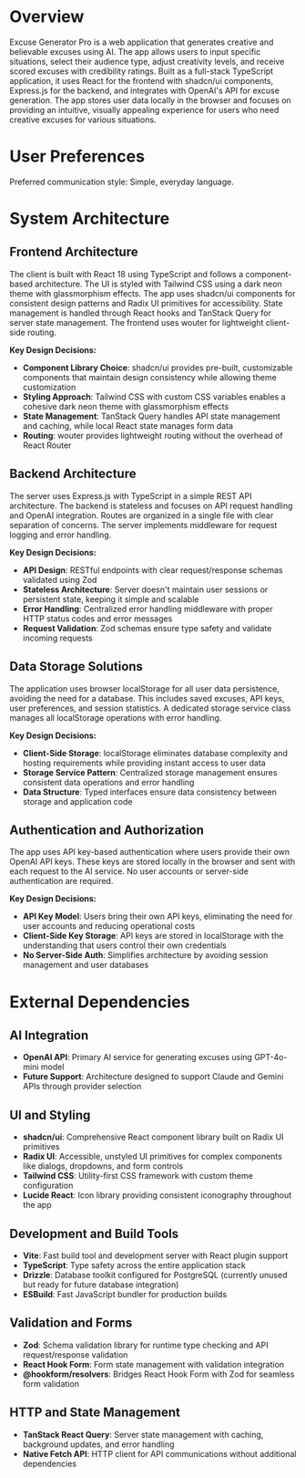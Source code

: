 # Overview

Excuse Generator Pro is a web application that generates creative and believable excuses using AI. The app allows users to input specific situations, select their audience type, adjust creativity levels, and receive scored excuses with credibility ratings. Built as a full-stack TypeScript application, it uses React for the frontend with shadcn/ui components, Express.js for the backend, and integrates with OpenAI's API for excuse generation. The app stores user data locally in the browser and focuses on providing an intuitive, visually appealing experience for users who need creative excuses for various situations.

# User Preferences

Preferred communication style: Simple, everyday language.

# System Architecture

## Frontend Architecture
The client is built with React 18 using TypeScript and follows a component-based architecture. The UI is styled with Tailwind CSS using a dark neon theme with glassmorphism effects. The app uses shadcn/ui components for consistent design patterns and Radix UI primitives for accessibility. State management is handled through React hooks and TanStack Query for server state management. The frontend uses wouter for lightweight client-side routing.

**Key Design Decisions:**
- **Component Library Choice**: shadcn/ui provides pre-built, customizable components that maintain design consistency while allowing theme customization
- **Styling Approach**: Tailwind CSS with custom CSS variables enables a cohesive dark neon theme with glassmorphism effects
- **State Management**: TanStack Query handles API state management and caching, while local React state manages form data
- **Routing**: wouter provides lightweight routing without the overhead of React Router

## Backend Architecture
The server uses Express.js with TypeScript in a simple REST API architecture. The backend is stateless and focuses on API request handling and OpenAI integration. Routes are organized in a single file with clear separation of concerns. The server implements middleware for request logging and error handling.

**Key Design Decisions:**
- **API Design**: RESTful endpoints with clear request/response schemas validated using Zod
- **Stateless Architecture**: Server doesn't maintain user sessions or persistent state, keeping it simple and scalable
- **Error Handling**: Centralized error handling middleware with proper HTTP status codes and error messages
- **Request Validation**: Zod schemas ensure type safety and validate incoming requests

## Data Storage Solutions
The application uses browser localStorage for all user data persistence, avoiding the need for a database. This includes saved excuses, API keys, user preferences, and session statistics. A dedicated storage service class manages all localStorage operations with error handling.

**Key Design Decisions:**
- **Client-Side Storage**: localStorage eliminates database complexity and hosting requirements while providing instant access to user data
- **Storage Service Pattern**: Centralized storage management ensures consistent data operations and error handling
- **Data Structure**: Typed interfaces ensure data consistency between storage and application code

## Authentication and Authorization
The app uses API key-based authentication where users provide their own OpenAI API keys. These keys are stored locally in the browser and sent with each request to the AI service. No user accounts or server-side authentication are required.

**Key Design Decisions:**
- **API Key Model**: Users bring their own API keys, eliminating the need for user accounts and reducing operational costs
- **Client-Side Key Storage**: API keys are stored in localStorage with the understanding that users control their own credentials
- **No Server-Side Auth**: Simplifies architecture by avoiding session management and user databases

# External Dependencies

## AI Integration
- **OpenAI API**: Primary AI service for generating excuses using GPT-4o-mini model
- **Future Support**: Architecture designed to support Claude and Gemini APIs through provider selection

## UI and Styling
- **shadcn/ui**: Comprehensive React component library built on Radix UI primitives
- **Radix UI**: Accessible, unstyled UI primitives for complex components like dialogs, dropdowns, and form controls
- **Tailwind CSS**: Utility-first CSS framework with custom theme configuration
- **Lucide React**: Icon library providing consistent iconography throughout the app

## Development and Build Tools
- **Vite**: Fast build tool and development server with React plugin support
- **TypeScript**: Type safety across the entire application stack
- **Drizzle**: Database toolkit configured for PostgreSQL (currently unused but ready for future database integration)
- **ESBuild**: Fast JavaScript bundler for production builds

## Validation and Forms
- **Zod**: Schema validation library for runtime type checking and API request/response validation
- **React Hook Form**: Form state management with validation integration
- **@hookform/resolvers**: Bridges React Hook Form with Zod for seamless form validation

## HTTP and State Management
- **TanStack React Query**: Server state management with caching, background updates, and error handling
- **Native Fetch API**: HTTP client for API communications without additional dependencies
